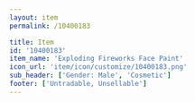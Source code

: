 ```yaml
---
layout: item
permalink: /10400183

title: Item
id: '10400183'
item_name: 'Exploding Fireworks Face Paint'
icon_url: 'item/icon/customize/10400183.png'
sub_header: ['Gender: Male', 'Cosmetic']
footer: ['Untradable, Unsellable']
---
```


